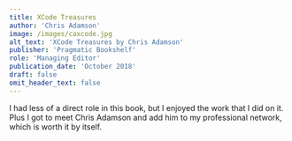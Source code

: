 ```yaml
---
title: XCode Treasures
author: 'Chris Adamson'
image: /images/caxcode.jpg
alt_text: 'XCode Treasures by Chris Adamson'
publisher: 'Pragmatic Bookshelf'
role: 'Managing Editor'
publication_date: 'October 2018'
draft: false
omit_header_text: false
---
```

I had less of a direct role in this book, but I enjoyed the work that I did on it. Plus I got to meet Chris Adamson and add him to my professional network, which is worth it by itself.